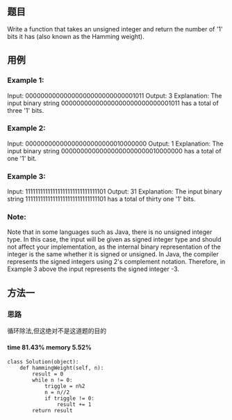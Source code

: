 ## 题目
Write a function that takes an unsigned integer and return the number of '1' bits it has (also known as the Hamming weight).
## 用例
### Example 1:
Input: 00000000000000000000000000001011
Output: 3
Explanation: The input binary string 00000000000000000000000000001011 has a total of three '1' bits.
### Example 2:
Input: 00000000000000000000000010000000
Output: 1
Explanation: The input binary string 00000000000000000000000010000000 has a total of one '1' bit.
### Example 3:
Input: 11111111111111111111111111111101
Output: 31
Explanation: The input binary string 11111111111111111111111111111101 has a total of thirty one '1' bits.

### Note:
Note that in some languages such as Java, there is no unsigned integer type. In this case, the input will be given as signed integer type and should not affect your implementation, as the internal binary representation of the integer is the same whether it is signed or unsigned.
In Java, the compiler represents the signed integers using 2's complement notation. Therefore, in Example 3 above the input represents the signed integer -3.
## 方法一
### 思路
循环除法,但这绝对不是这道题的目的
#### time 81.43% memory 5.52%
```
class Solution(object):
    def hammingWeight(self, n):
        result = 0
        while n != 0:
            triggle = n%2
            n = n//2
            if triggle != 0:
                result += 1
        return result
```
